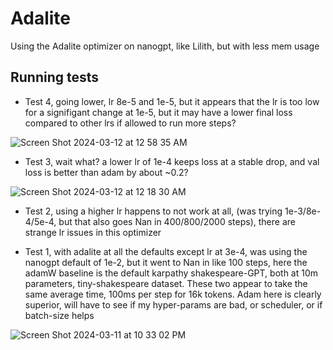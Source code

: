 # Adalite
Using the Adalite optimizer on nanogpt, like Lilith, but with less mem usage

## Running tests

 - Test 4, going lower, lr 8e-5 and 1e-5, but it appears that the lr is too low for a signifigant change at 1e-5, but it may have a lower final loss compared to other lrs if allowed to run more steps?

![Screen Shot 2024-03-12 at 12 58 35 AM](https://github.com/VatsaDev/adalite/assets/71975550/aa11253c-066b-4e78-a909-ecc96172663b)

 - Test 3, wait what? a lower lr of 1e-4 keeps loss at a stable drop, and val loss is better than adam by about ~0.2?

 ![Screen Shot 2024-03-12 at 12 18 30 AM](https://github.com/VatsaDev/adalite/assets/71975550/32d5f9a3-5bbe-4ece-b21e-0c4e9617a344)

 - Test 2, using a higher lr happens to not work at all, (was trying 1e-3/8e-4/5e-4, but that also goes Nan in 400/800/2000 steps), there are strange lr issues in this optimizer

 - Test 1, with adalite at all the defaults except lr at 3e-4, was using the nanogpt default of 1e-2, but it went to Nan in like 100 steps, here the adamW baseline is the default karpathy shakespeare-GPT, both at 10m parameters, tiny-shakespeare dataset. These two appear to take the same average time, 100ms per step for 16k tokens. Adam here is clearly superior, will have to see if my hyper-params are bad, or scheduler, or if batch-size helps

![Screen Shot 2024-03-11 at 10 33 02 PM](https://github.com/VatsaDev/adalite/assets/71975550/1b4cf829-6979-45f1-a717-84c25ecbfab7)



